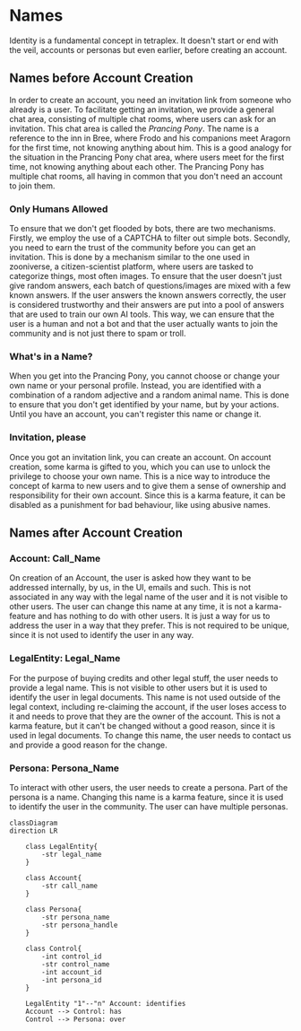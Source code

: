 # Names
Identity is a fundamental concept in tetraplex. It doesn't start or end with the veil, accounts or personas but even earlier, before creating an account.

## Names before Account Creation
In order to create an account, you need an invitation link from someone who already is a user. To facilitate getting an invitation, we provide a general chat area, consisting of multiple chat rooms, where users can ask for an invitation. This chat area is called the *Prancing Pony*. The name is a reference to the inn in Bree, where Frodo and his companions meet Aragorn for the first time, not knowing anything about him. This is a good analogy for the situation in the Prancing Pony chat area, where users meet for the first time, not knowing anything about each other. The Prancing Pony has multiple chat rooms, all having in common that you don't need an account to join them.

### Only Humans Allowed
To ensure that we don't get flooded by bots, there are two mechanisms. Firstly, we employ the use of a CAPTCHA to filter out simple bots. Secondly, you need to earn the trust of the community before you can get an invitation. This is done by a mechanism similar to the one used in zooniverse, a citizen-scientist platform, where users are tasked to categorize things, most often images. To ensure that the user doesn't just give random answers, each batch of questions/images are mixed with a few known answers. If the user answers the known answers correctly, the user is considered trustworthy and their answers are put into a pool of answers that are used to train our own AI tools.
This way, we can ensure that the user is a human and not a bot and that the user actually wants to join the community and is not just there to spam or troll.

### What's in a Name?
When you get into the Prancing Pony, you cannot choose or change your own name or your personal profile. Instead, you are identified with a combination of a random adjective and a random animal name. This is done to ensure that you don't get identified by your name, but by your actions. Until you have an account, you can't register this name or change it.

### Invitation, please
Once you got an invitation link, you can create an account. On account creation, some karma is gifted to you, which you can use to unlock the privilege to choose your own name. This is a nice way to introduce the concept of karma to new users and to give them a sense of ownership and responsibility for their own account. Since this is a karma feature, it can be disabled as a punishment for bad behaviour, like using abusive names.

## Names after Account Creation
### Account: Call_Name
On creation of an Account, the user is asked how they want to be addressed internally, by us, in the UI, emails and such. This is not associated in any way with the legal name of the user and it is not visible to other users. The user can change this name at any time, it is not a karma-feature and has nothing to do with other users. It is just a way for us to address the user in a way that they prefer. This is not required to be unique, since it is not used to identify the user in any way.

### LegalEntity: Legal_Name
For the purpose of buying credits and other legal stuff, the user needs to provide a legal name. This is not visible to other users but it is used to identify the user in legal documents. This name is not used outside of the legal context, including re-claiming the account, if the user loses access to it and needs to prove that they are the owner of the account. This is not a karma feature, but it can't be changed without a good reason, since it is used in legal documents. To change this name, the user needs to contact us and provide a good reason for the change.

### Persona: Persona_Name
To interact with other users, the user needs to create a persona. Part of the persona is a name. Changing this name is a karma feature, since it is used to identify the user in the community. The user can have multiple personas.

```mermaid
classDiagram
direction LR

    class LegalEntity{
        -str legal_name
    }

    class Account{
        -str call_name
    }

    class Persona{
        -str persona_name
        -str persona_handle
    }

    class Control{
        -int control_id
        -str control_name
        -int account_id
        -int persona_id
    }

    LegalEntity "1"--"n" Account: identifies
    Account --> Control: has
    Control --> Persona: over
```
